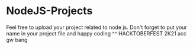 # NodeJS-Projects
Feel free to upload your project related to node js. Don't forget to put your name in your project file and happy coding ^^
HACKTOBERFEST 
2K21
acc gw bang

